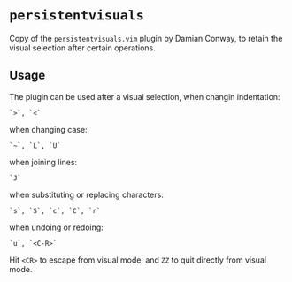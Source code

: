 # `persistentvisuals`

Copy of the `persistentvisuals.vim` plugin by Damian Conway, to retain the visual selection after certain operations.

## Usage

The plugin can be used after a visual selection, when changin indentation:

	`>`, `<`  
 
when changing case:

	`~`, `L`, `U`

when joining lines:

	`J`
 
when substituting or replacing characters:

	`s`, `S`, `c`, `C`, `r`
 
when undoing or redoing: 

	`u`, `<C-R>`

Hit `<CR>` to escape from visual mode, and `ZZ` to quit directly from visual mode.
